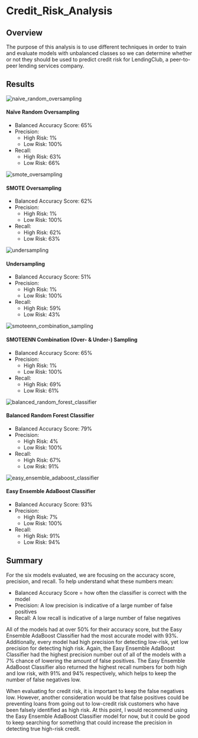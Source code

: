 # Credit_Risk_Analysis

## Overview

The purpose of this analysis is to use different techniques in order to train and evaluate models with unbalanced classes so we can determine whether or not they should be used to predict credit risk for LendingClub, a peer-to-peer lending services company.

## Results

![naive_random_oversampling](https://user-images.githubusercontent.com/105808695/194404733-ae7f36b1-9827-4dce-987b-50b8a1bb67d1.png)

#### Naïve Random Oversampling

-	Balanced Accuracy Score: 65%
-	Precision:
    - High Risk: 1%
    - Low Risk: 100%
-	Recall: 
    - High Risk: 63%
    - Low Risk: 66%

![smote_oversampling](https://user-images.githubusercontent.com/105808695/194404786-58e0d31c-4031-4555-8a42-96b811f0ffe9.png)

#### SMOTE Oversampling

-	Balanced Accuracy Score: 62%
-	Precision:
    - High Risk: 1%
    - Low Risk: 100%
-	Recall: 
    - High Risk: 62%
    - Low Risk: 63%

![undersampling](https://user-images.githubusercontent.com/105808695/194404834-c0013c6f-effe-452a-af44-166f28a01144.png)

#### Undersampling

-	Balanced Accuracy Score: 51%
-	Precision:
    - High Risk: 1%
    - Low Risk: 100%
-	Recall: 
    - High Risk: 59%
    - Low Risk: 43%

![smoteenn_combination_sampling](https://user-images.githubusercontent.com/105808695/194404876-53ec8509-11aa-47c5-b65a-709e289f53ed.png)

#### SMOTEENN Combination (Over- & Under-) Sampling

-	Balanced Accuracy Score: 65%
-	Precision:
    - High Risk: 1%
    - Low Risk: 100%
-	Recall: 
    - High Risk: 69%
    - Low Risk: 61%

![balanced_random_forest_classifier](https://user-images.githubusercontent.com/105808695/194404902-3d8ccd83-b36d-4935-80c9-d569304b7881.png)

#### Balanced Random Forest Classifier

-	Balanced Accuracy Score: 79%
-	Precision:
    - High Risk: 4%
    - Low Risk: 100%
-	Recall: 
    - High Risk: 67%
    - Low Risk: 91%

![easy_ensemble_adaboost_classifier](https://user-images.githubusercontent.com/105808695/194404936-6393c5fa-02d0-4bdd-bbf7-69484f90da83.png)

#### Easy Ensemble AdaBoost Classifier

-	Balanced Accuracy Score: 93%
-	Precision:
    - High Risk: 7%
    - Low Risk: 100%
-	Recall: 
    - High Risk: 91%
    - Low Risk: 94%

## Summary

For the six models evaluated, we are focusing on the accuracy score, precision, and recall. To help understand what these numbers mean:

- Balanced Accuracy Score = how often the classifier is correct with the model
- Precision: A low precision is indicative of a large number of false positives
- Recall: A low recall is indicative of a large number of false negatives

All of the models had at over 50% for their accuracy score, but the Easy Ensemble AdaBoost Classifier had the most accurate model with 93%. Additionally, every model had high precision for detecting low-risk, yet low precision for detecting high risk. Again, the Easy Ensemble AdaBoost Classifier had the highest precision number out of all of the models with a 7% chance of lowering the amount of false positives. The Easy Ensemble AdaBoost Classifier also returned the highest recall numbers for both high and low risk, with 91% and 94% respectively, which helps to keep the number of false negatives low.

When evaluating for credit risk, it is important to keep the false negatives low. However, another consideration would be that false positives could be preventing loans from going out to low-credit risk customers who have been falsely identified as high risk. At this point, I would recommend using the Easy Ensemble AdaBoost Classifier model for now, but it could be good to keep searching for something that could increase the precision in detecting true high-risk credit.

